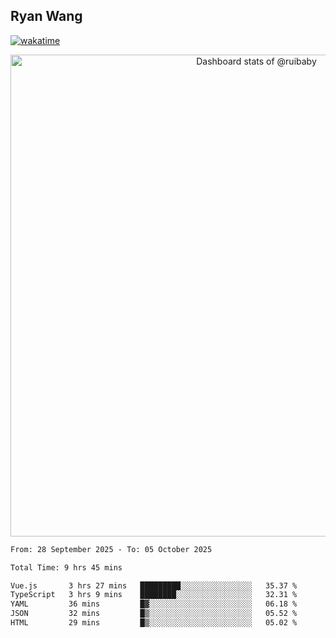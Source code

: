 ## Ryan Wang

[![wakatime](https://wakatime.com/badge/user/6f4ce45f-b03c-4eb3-b701-4b95e0885d94.svg)](https://wakatime.com/@6f4ce45f-b03c-4eb3-b701-4b95e0885d94)

<!-- Copy-paste in your Readme.md file -->

<a href="https://next.ossinsight.io/widgets/official/compose-user-dashboard-stats?user_id=21301288" target="_blank" style="display: block" align="center">
  <picture>
    <source media="(prefers-color-scheme: dark)" srcset="https://next.ossinsight.io/widgets/official/compose-user-dashboard-stats/thumbnail.png?user_id=21301288&image_size=auto&color_scheme=dark" width="771" height="auto">
    <img alt="Dashboard stats of @ruibaby" src="https://next.ossinsight.io/widgets/official/compose-user-dashboard-stats/thumbnail.png?user_id=21301288&image_size=auto&color_scheme=light" width="771" height="auto">
  </picture>
</a>

<!-- Made with [OSS Insight](https://ossinsight.io/) -->


<!--START_SECTION:waka-->

```txt
From: 28 September 2025 - To: 05 October 2025

Total Time: 9 hrs 45 mins

Vue.js       3 hrs 27 mins   █████████░░░░░░░░░░░░░░░░   35.37 %
TypeScript   3 hrs 9 mins    ████████░░░░░░░░░░░░░░░░░   32.31 %
YAML         36 mins         █▓░░░░░░░░░░░░░░░░░░░░░░░   06.18 %
JSON         32 mins         █▒░░░░░░░░░░░░░░░░░░░░░░░   05.52 %
HTML         29 mins         █▒░░░░░░░░░░░░░░░░░░░░░░░   05.02 %
```

<!--END_SECTION:waka-->
